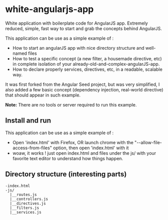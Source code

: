 white-angularjs-app
==========================

White application with boilerplate code for AngularJS app. Extremely reduced, simple, fast way to start and grab the concepts behind AngularJS.

This application can be use as a simple example of : 

- How to start an angularJS app with nice directory structure and well-named files
- How to test a specific concept (a new filter, a housemade directive, etc) in complete isolation of your already-old-and-complex-angularJS-app.
- How to declare properly services, directives, etc, in a readable, scalable way.

It was first forked from the Angular Seed project, but was very simplified, I also added a few basic concept (dependency injection, real-world directive) that should appear in such example.

**Note:** There are no tools or server required to run this example.

## Install and run

This application can be use as a simple example of : 

- Open 'index.html' with Firefox, OR launch chrome with the "--allow-file-access-from-files" option, then open 'index.html' with it
- woaw, it works ! just open index.html and files under the js/ with your favorite text editor to understand how things happen.


## Directory structure (interesting parts)
```
-index.html
-js/
  |__routes.js 
  |__controllers.js
  |__directives.js
  |__filters.js
  |__services.js

```